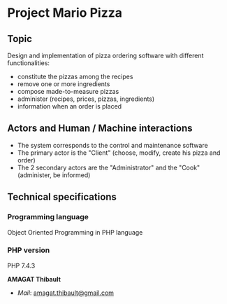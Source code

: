 # Project Mario Pizza

## Topic

Design and implementation of pizza ordering software with different functionalities:
- constitute the pizzas among the recipes
- remove one or more ingredients
- compose made-to-measure pizzas
- administer (recipes, prices, pizzas, ingredients)
- information when an order is placed

## Actors and Human / Machine interactions

- The system corresponds to the control and maintenance software
- The primary actor is the "Client" (choose, modify, create his pizza and order)
- The 2 secondary actors are the "Administrator" and the "Cook" (administer, be informed)

## Technical specifications

### Programming language

Object Oriented Programming in PHP language

### PHP version

PHP 7.4.3

**AMAGAT Thibault**

- _Mail_: amagat.thibault@gmail.com